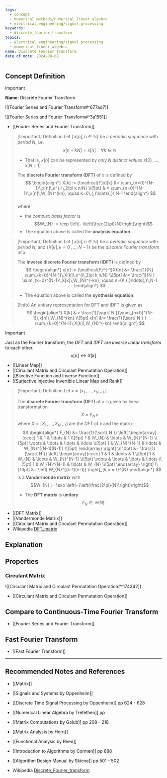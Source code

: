 ```yaml
---
tags:
  - concept
  - numerical_methods/numerical_linear_algebra
  - electrical_engineering/signal_processing
keywords:
  - discrete_fourier_transform
topics:
  - electrical_engineering/signal_processing
  - numerical_linear_algebra
name: Discrete Fourier Transform
date of note: 2024-08-08
---
```


## Concept Definition

>[!important]
>**Name**: Discrete Fourier Transform

![[Fourier Series and Fourier Transform#^677ad7]]

![[Fourier Series and Fourier Transform#^3a1551]]

- [[Fourier Series and Fourier Transform]]

>[!important] Definition
>Let $\{\, x[n],\, n\in \mathbb{N} \}$ be a  *periodic sequence* with *period* $N$, i.e. $$x[n + kN] = x[n]\quad \forall k\in \mathbb{N}$$ 
>- That is, $x[n]$ can be represented by *only $N$ distinct values* $x[0] \,{,}\ldots{,}\,x[N-1]$
>  
>The **discrete Fourier transform (DFT)** of $x$ is defined by 
>$$
>\begin{align*}
>X[k] := (\mathcal{F}x)[k] &= \sum_{n=0}^{N-1}\,x[n]\,e^{-i\,2\pi k n/N} \\[5pt]
>&:=  \sum_{n=0}^{N-1}\,x[n]\,W_{N}^{kn}, \quad k=0\,{,}\ldots{,}\,N-1
>\end{align*}
>$$  
>where
>- the *complex basis factor* is $$W_{N} := \exp \left(- i\left(\frac{2\pi}{N}\right)\right)$$
>- The equation above is called the **analysis equation**.

>[!important] Definition
>Let $\{\, x[n],\, n\in \mathbb{N} \}$ be a  *periodic sequence* with *period* $N$, and $\{ X[k], k=0\,{,}\ldots{,}\,N-1 \}$ be the *discrete Fourier transform* of $x$.
>
>The **inverse discrete Fourier transform (IDFT)** is defined by
>$$
>\begin{align*}
>x[n] := (\mathcal{F}^{-1}X)[n] &= \frac{1}{N} \sum_{k=0}^{N-1}\,X[k]\,e^{i\,2\pi k n/N} \\[5pt]
>&:= \frac{1}{N } \sum_{k=0}^{N-1}\,X[k]\,W_{N}^{-kn}, \quad n=0\,{,}\ldots{,}\,N-1
>\end{align*}
>$$
>- The equation above is called the **synthesis equation**.

>[!info]
>An untiary representation for DFT and IDFT is given as
>$$
>\begin{align*}
>X[k] &:= \frac{1}{\sqrt{ N }}\sum_{n=0}^{N-1}\,x[n]\,W_{N}^{kn} \\[5pt]
>x[n] &:=  \frac{1}{\sqrt{ N } } \sum_{k=0}^{N-1}\,X[k]\,W_{N}^{-kn}
\end{align*}
>$$

>[!important]
>Just as the Fourier transform, the *DFT* and *IDFT*  are *inverse linear transform* to each other. $$x[n] \longleftrightarrow X[k]$$ 

- [[Linear Map]]
- [[Circulant Matrix and Circulant Permutation Operation]]
- [[Bijective Function and Inverse Function]]
- [[Surjective Injective Invertible Linear Map and Rank]]

>[!important] Definition
>Let $x = [x_{1} \,{,}\ldots{,}\,x_{N-1}]$. 
>
>The **discrete Fourier transform (DFT)** of $x$ is given by linear transformation
>$$
>X = F_{N}\,x
>$$
>where $X = [X_{1}\,{,}\ldots{,}\,X_{N-1}]$ are the *DFT* of $x$ and the matrix
>$$
>\begin{align*}
> F_{N} &= \frac{1}{\sqrt{ N }} \left[ \begin{array}{cccc} 1 & 1 & \ldots & 1 \\[5pt] 1 & W_{N} & \ldots & W_{N}^{N-1} \\[5pt] \vdots  & \ldots & \ldots & \ldots \\[5pt] 1 & W_{N}^{N-1} & \ldots & W_{N}^{(N-1)(N-1)} \\[5pt] \end{array} \right] \\[10pt]
> &= \frac{1}{\sqrt{ N }} \left[ \begin{array}{cccc} 1 & 1 & \ldots & 1 \\[5pt] 1 & W_{N} & \ldots & W_{N}^{N-1} \\[5pt] \vdots  & \ldots & \ldots & \ldots \\[5pt] 1 & W_{N}^{N-1} & \ldots & W_{N} \\[5pt] \end{array} \right] \\[10pt]
> &= \left[ W_{N}^{(k-1)(n-1)} \right]_{k,n = 1}^{N}
>\end{align*}
>$$
>is a **Vandermonde matrix** with $$W_{N} := \exp \left(- i\left(\frac{2\pi}{N}\right)\right)$$
>- The **DFT matrix** is **unitary** $$F_{N} \in \mathcal{U}(N)$$

- [[DFT Matrix]]
- [[Vandermonde Matrix]]
- [[Circulant Matrix and Circulant Permutation Operation]]
- Wikipedia [DFT_matrix](https://en.wikipedia.org/wiki/DFT_matrix)


## Explanation



## Properties




### Circulant Matrix

![[Circulant Matrix and Circulant Permutation Operation#^174342]]

- [[Circulant Matrix and Circulant Permutation Operation]]


## Compare to Continuous-Time Fourier Transform


- [[Fourier Series and Fourier Transform]]



## Fast Fourier Transform

- [[Fast Fourier Transform]]



-----------
##  Recommended Notes and References





- [[Matrix]]


- [[Signals and Systems by Oppenheim]]
- [[Discrete Time Signal Processing by Oppenheim]] pp 624 - 628

- [[Numerical Linear Algebra by Trefethen]] pp 
- [[Matrix Computations by Golub]] pp 208 - 218
- [[Matrix Analysis by Horn]]
- [[Functional Analysis by Reed]]
- [[Introduction to Algorithms by Cormen]] pp 888
- [[Algorithm Design Manual by Skiena]] pp 501 - 502
- Wikipedia [Discrete_Fourier_transform](https://en.wikipedia.org/wiki/Discrete_Fourier_transform)